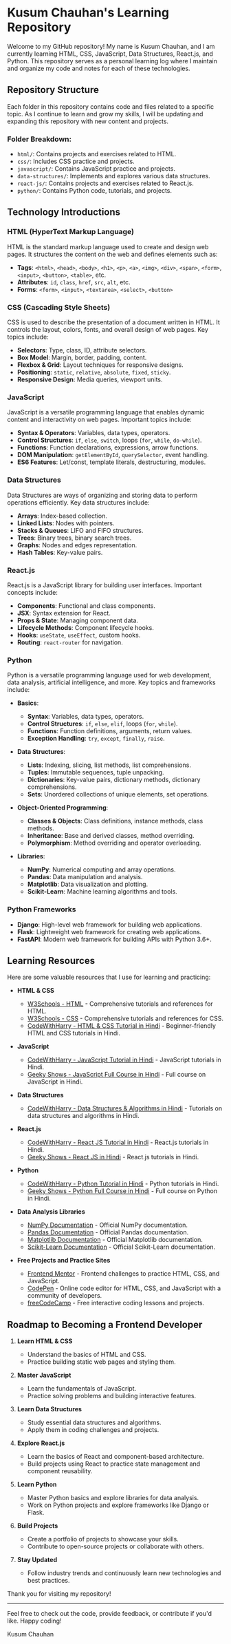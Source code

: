 # Kusum Chauhan's Learning Repository

Welcome to my GitHub repository! My name is Kusum Chauhan, and I am currently learning HTML, CSS, JavaScript, Data Structures, React.js, and Python. This repository serves as a personal learning log where I maintain and organize my code and notes for each of these technologies.

## Repository Structure

Each folder in this repository contains code and files related to a specific topic. As I continue to learn and grow my skills, I will be updating and expanding this repository with new content and projects.

### Folder Breakdown:
- `html/`: Contains projects and exercises related to HTML.
- `css/`: Includes CSS practice and projects.
- `javascript/`: Contains JavaScript practice and projects.
- `data-structures/`: Implements and explores various data structures.
- `react-js/`: Contains projects and exercises related to React.js.
- `python/`: Contains Python code, tutorials, and projects.

## Technology Introductions

### HTML (HyperText Markup Language)
HTML is the standard markup language used to create and design web pages. It structures the content on the web and defines elements such as:
- **Tags**: `<html>`, `<head>`, `<body>`, `<h1>`, `<p>`, `<a>`, `<img>`, `<div>`, `<span>`, `<form>`, `<input>`, `<button>`, `<table>`, etc.
- **Attributes**: `id`, `class`, `href`, `src`, `alt`, etc.
- **Forms**: `<form>`, `<input>`, `<textarea>`, `<select>`, `<button>`

### CSS (Cascading Style Sheets)
CSS is used to describe the presentation of a document written in HTML. It controls the layout, colors, fonts, and overall design of web pages. Key topics include:
- **Selectors**: Type, class, ID, attribute selectors.
- **Box Model**: Margin, border, padding, content.
- **Flexbox & Grid**: Layout techniques for responsive designs.
- **Positioning**: `static`, `relative`, `absolute`, `fixed`, `sticky`.
- **Responsive Design**: Media queries, viewport units.

### JavaScript
JavaScript is a versatile programming language that enables dynamic content and interactivity on web pages. Important topics include:
- **Syntax & Operators**: Variables, data types, operators.
- **Control Structures**: `if`, `else`, `switch`, loops (`for`, `while`, `do-while`).
- **Functions**: Function declarations, expressions, arrow functions.
- **DOM Manipulation**: `getElementById`, `querySelector`, event handling.
- **ES6 Features**: Let/const, template literals, destructuring, modules.

### Data Structures
Data Structures are ways of organizing and storing data to perform operations efficiently. Key data structures include:
- **Arrays**: Index-based collection.
- **Linked Lists**: Nodes with pointers.
- **Stacks & Queues**: LIFO and FIFO structures.
- **Trees**: Binary trees, binary search trees.
- **Graphs**: Nodes and edges representation.
- **Hash Tables**: Key-value pairs.

### React.js
React.js is a JavaScript library for building user interfaces. Important concepts include:
- **Components**: Functional and class components.
- **JSX**: Syntax extension for React.
- **Props & State**: Managing component data.
- **Lifecycle Methods**: Component lifecycle hooks.
- **Hooks**: `useState`, `useEffect`, custom hooks.
- **Routing**: `react-router` for navigation.

### Python
Python is a versatile programming language used for web development, data analysis, artificial intelligence, and more. Key topics and frameworks include:

- **Basics**:
  - **Syntax**: Variables, data types, operators.
  - **Control Structures**: `if`, `else`, `elif`, loops (`for`, `while`).
  - **Functions**: Function definitions, arguments, return values.
  - **Exception Handling**: `try`, `except`, `finally`, `raise`.

- **Data Structures**:
  - **Lists**: Indexing, slicing, list methods, list comprehensions.
  - **Tuples**: Immutable sequences, tuple unpacking.
  - **Dictionaries**: Key-value pairs, dictionary methods, dictionary comprehensions.
  - **Sets**: Unordered collections of unique elements, set operations.

- **Object-Oriented Programming**:
  - **Classes & Objects**: Class definitions, instance methods, class methods.
  - **Inheritance**: Base and derived classes, method overriding.
  - **Polymorphism**: Method overriding and operator overloading.

- **Libraries**:
  - **NumPy**: Numerical computing and array operations.
  - **Pandas**: Data manipulation and analysis.
  - **Matplotlib**: Data visualization and plotting.
  - **Scikit-Learn**: Machine learning algorithms and tools.

### Python Frameworks
- **Django**: High-level web framework for building web applications.
- **Flask**: Lightweight web framework for creating web applications.
- **FastAPI**: Modern web framework for building APIs with Python 3.6+.

## Learning Resources

Here are some valuable resources that I use for learning and practicing:

- **HTML & CSS**
  - [W3Schools - HTML](https://www.w3schools.com/html/) - Comprehensive tutorials and references for HTML.
  - [W3Schools - CSS](https://www.w3schools.com/css/) - Comprehensive tutorials and references for CSS.
  - [CodeWithHarry - HTML & CSS Tutorial in Hindi](https://www.youtube.com/playlist?list=PLu0W_9lII9ah9gk2tS_S2Y9CpK3w2bHu) - Beginner-friendly HTML and CSS tutorials in Hindi.

- **JavaScript**
  - [CodeWithHarry - JavaScript Tutorial in Hindi](https://www.youtube.com/playlist?list=PLu0W_9lII9ag4D4w8Wlj0qR4i6t4NR55) - JavaScript tutorials in Hindi.
  - [Geeky Shows - JavaScript Full Course in Hindi](https://www.youtube.com/playlist?list=PLU-Mc40q7bMTYLwOH5_ekUylzLgGQgoTg) - Full course on JavaScript in Hindi.

- **Data Structures**
  - [CodeWithHarry - Data Structures & Algorithms in Hindi](https://www.youtube.com/playlist?list=PLu0W_9lII9akzQ-WldkdmfR60lG3tT09) - Tutorials on data structures and algorithms in Hindi.

- **React.js**
  - [CodeWithHarry - React JS Tutorial in Hindi](https://www.youtube.com/playlist?list=PLu0W_9lII9aisYIfW8LlBpx-azw55JzU) - React.js tutorials in Hindi.
  - [Geeky Shows - React JS in Hindi](https://www.youtube.com/playlist?list=PLU-Mc40q7bMTvJOD_7eFCf63IQ-d5J0Tz) - React.js tutorials in Hindi.

- **Python**
  - [CodeWithHarry - Python Tutorial in Hindi](https://www.youtube.com/playlist?list=PLu0W_9lII9agB4W5Yj1h0wn6YfqYQsyE) - Python tutorials in Hindi.
  - [Geeky Shows - Python Full Course in Hindi](https://www.youtube.com/playlist?list=PLU-Mc40q7bMTt8G7AHEcRbuQwK2qRmWgG) - Full course on Python in Hindi.

- **Data Analysis Libraries**
  - [NumPy Documentation](https://numpy.org/doc/stable/) - Official NumPy documentation.
  - [Pandas Documentation](https://pandas.pydata.org/docs/) - Official Pandas documentation.
  - [Matplotlib Documentation](https://matplotlib.org/stable/contents.html) - Official Matplotlib documentation.
  - [Scikit-Learn Documentation](https://scikit-learn.org/stable/documentation.html) - Official Scikit-Learn documentation.

- **Free Projects and Practice Sites**
  - [Frontend Mentor](https://www.frontendmentor.io/) - Frontend challenges to practice HTML, CSS, and JavaScript.
  - [CodePen](https://codepen.io/) - Online code editor for HTML, CSS, and JavaScript with a community of developers.
  - [freeCodeCamp](https://www.freecodecamp.org/) - Free interactive coding lessons and projects.

## Roadmap to Becoming a Frontend Developer

1. **Learn HTML & CSS**
   - Understand the basics of HTML and CSS.
   - Practice building static web pages and styling them.

2. **Master JavaScript**
   - Learn the fundamentals of JavaScript.
   - Practice solving problems and building interactive features.

3. **Learn Data Structures**
   - Study essential data structures and algorithms.
   - Apply them in coding challenges and projects.

4. **Explore React.js**
   - Learn the basics of React and component-based architecture.
   - Build projects using React to practice state management and component reusability.

5. **Learn Python**
   - Master Python basics and explore libraries for data analysis.
   - Work on Python projects and explore frameworks like Django or Flask.

6. **Build Projects**
   - Create a portfolio of projects to showcase your skills.
   - Contribute to open-source projects or collaborate with others.

7. **Stay Updated**
   - Follow industry trends and continuously learn new technologies and best practices.

Thank you for visiting my repository!

---

Feel free to check out the code, provide feedback, or contribute if you'd like. Happy coding!

Kusum Chauhan
